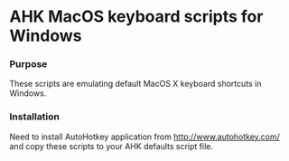 # AHK MacOS keyboard scripts for Windows
### Purpose
These scripts are emulating default MacOS X keyboard shortcuts in Windows.
### Installation
Need to install AutoHotkey application from http://www.autohotkey.com/ and copy these scripts to your AHK defaults script file.
